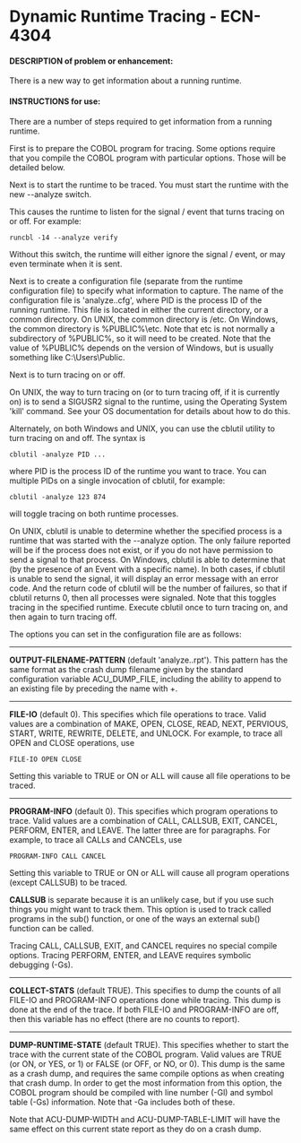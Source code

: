 # Dynamic Runtime Tracing - ECN-4304

#### DESCRIPTION of problem or enhancement:
There is a new way to get information about a running runtime.

#### INSTRUCTIONS for use:
There are a number of steps required to get information from a running runtime.

First is to prepare the COBOL program for tracing. Some options require that you compile the COBOL
program with particular options. Those will be detailed below.

Next is to start the runtime to be traced. You must start the runtime with the new --analyze switch.

This causes the runtime to listen for the signal / event that turns tracing on or off. For example:
 ```
 runcbl -14 --analyze verify 
 ```
Without this switch, the runtime will either ignore the signal / event, or may even terminate when it
is sent.

Next is to create a configuration file (separate from the runtime configuration file) to specify what
information to capture. The name of the configuration file is 'analyze.<PID>.cfg', where PID is the
process ID of the running runtime. This file is located in either the current directory, or a common
directory. On UNIX, the common directory is /etc. On Windows, the common directory is
%PUBLIC%\etc. Note that etc is not normally a subdirectory of %PUBLIC%, so it will need to be
created. Note that the value of %PUBLIC% depends on the version of Windows, but is usually
something like C:\Users\Public.
 
Next is to turn tracing on or off.

On UNIX, the way to turn tracing on (or to turn tracing off, if it is currently on) is to send a SIGUSR2
signal to the runtime, using the Operating System 'kill' command. See your OS documentation for
details about how to do this.

Alternately, on both Windows and UNIX, you can use the cblutil utility to turn tracing on and off. The
syntax is
 ```
 cblutil -analyze PID ...
 ```
where PID is the process ID of the runtime you want to trace. You can multiple PIDs on a single
invocation of cblutil, for example:
 ```
 cblutil -analyze 123 874
 ```
will toggle tracing on both runtime processes.

On UNIX, cblutil is unable to determine whether the specified process is a runtime that was started
with the --analyze option. The only failure reported will be if the process does not exist, or if you do
not have permission to send a signal to that process. On Windows, cblutil is able to determine that
(by the presence of an Event with a specific name). In both cases, if cblutil is unable to send the
signal, it will display an error message with an error code. And the return code of cblutil will be the
number of failures, so that if cblutil returns 0, then all processes were signaled.
Note that this toggles tracing in the specified runtime. Execute cblutil once to turn tracing on, and
then again to turn tracing off.

The options you can set in the configuration file are as follows:

---

**OUTPUT-FILENAME-PATTERN** (default 'analyze.<PID>.rpt'). This pattern has the same format as the
crash dump filename given by the standard configuration variable ACU_DUMP_FILE, including the
ability to append to an existing file by preceding the name with +.
 
---
 
**FILE-IO** (default 0). This specifies which file operations to trace. Valid values are a combination of
MAKE, OPEN, CLOSE, READ, NEXT, PERVIOUS, START, WRITE, REWRITE, DELETE, and UNLOCK. For
example, to trace all OPEN and CLOSE operations, use
 ```
 FILE-IO OPEN CLOSE
 ```
Setting this variable to TRUE or ON or ALL will cause all file operations to be traced.

---

**PROGRAM-INFO** (default 0). This specifies which program operations to trace. Valid values are a
combination of CALL, CALLSUB, EXIT, CANCEL, PERFORM, ENTER, and LEAVE. The latter three are for
paragraphs. For example, to trace all CALLs and CANCELs, use
 ```
 PROGRAM-INFO CALL CANCEL
 ```
Setting this variable to TRUE or ON or ALL will cause all program operations (except CALLSUB) to be
traced.

**CALLSUB** is separate because it is an unlikely case, but if you use such things you might want to track
them. This option is used to track called programs in the sub() function, or one of the ways an
external sub() function can be called.

Tracing CALL, CALLSUB, EXIT, and CANCEL requires no special compile options. Tracing PERFORM,
ENTER, and LEAVE requires symbolic debugging (-Gs).

---

**COLLECT-STATS** (default TRUE). This specifies to dump the counts of all FILE-IO and PROGRAM-INFO
operations done while tracing. This dump is done at the end of the trace. If both FILE-IO and
PROGRAM-INFO are off, then this variable has no effect (there are no counts to report).

--- 

**DUMP-RUNTIME-STATE** (default TRUE). This specifies whether to start the trace with the current
state of the COBOL program. Valid values are TRUE (or ON, or YES, or 1) or FALSE (or OFF, or NO, or
0). This dump is the same as a crash dump, and requires the same compile options as when creating
that crash dump. In order to get the most information from this option, the COBOL program should
be compiled with line number (-Gl) and symbol table (-Gs) information. Note that -Ga includes both
of these.

Note that ACU-DUMP-WIDTH and ACU-DUMP-TABLE-LIMIT will have the same effect on this current
state report as they do on a crash dump. 
